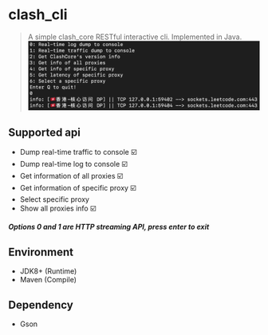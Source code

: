 # clash_cli

> A simple clash_core RESTful interactive cli. Implemented in Java.
![pic1](./pictures/Bootstrap.png)

## Supported api
- Dump real-time traffic to console ☑️
- Dump real-time log to console ☑️
- Get information of all proxies ☑️
- Get information of specific proxy ☑️
- Select specific proxy
- Show all proxies info ☑️

***Options 0 and 1 are HTTP streaming API, press enter to exit***

## Environment
- JDK8+ (Runtime)
- Maven (Compile)

## Dependency
- Gson